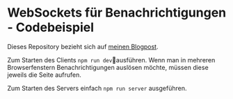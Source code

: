 # WebSockets für Benachrichtigungen - Codebeispiel

Dieses Repository bezieht sich auf [meinen Blogpost](https://www.ibekaan.de/blog/2021-08-16-websockets-benachrichtigungen).

Zum Starten des Clients `npm run dev`ausführen. Wenn man in mehreren Browserfenstern Benachrichtigungen auslösen möchte, müssen diese jeweils die Seite [](http://localhost:3000) aufrufen.

Zum Starten des Servers einfach `npm run server` ausgeführen.
